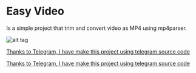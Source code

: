 # Easy Video

Is a simple project that trim and convert video as MP4 using mp4parser.

![alt tag](http://iranoffline.com/download/Linkedin/EasyVideo/scr.jpg)

[Thanks to Telegram, I have make this project using telegram source code](https://github.com/DrKLO/Telegram)

[Thanks to Telegram, I have make this project using telegram source code](https://github.com/DrKLO/Telegram)

